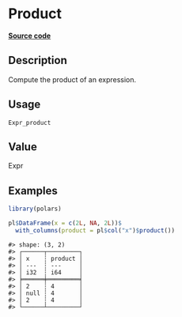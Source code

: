 
# Product

[**Source code**](https://github.com/pola-rs/r-polars/tree/main/R/#L)

## Description

Compute the product of an expression.

## Usage

<pre><code class='language-R'>Expr_product
</code></pre>

## Value

Expr

## Examples

``` r
library(polars)

pl$DataFrame(x = c(2L, NA, 2L))$
  with_columns(product = pl$col("x")$product())
```

    #> shape: (3, 2)
    #> ┌──────┬─────────┐
    #> │ x    ┆ product │
    #> │ ---  ┆ ---     │
    #> │ i32  ┆ i64     │
    #> ╞══════╪═════════╡
    #> │ 2    ┆ 4       │
    #> │ null ┆ 4       │
    #> │ 2    ┆ 4       │
    #> └──────┴─────────┘
